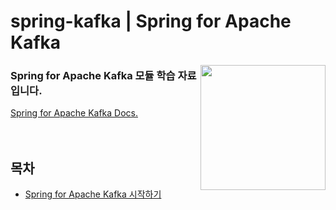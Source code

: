 # spring-kafka | Spring for Apache Kafka

<img align="right" src="https://github.com/jeongwon201/spring-webflux/assets/81132541/3e7997d0-0dd2-4bba-84e2-5c5584cfecd0" width="200px"/>
<h3 align="left">Spring for Apache Kafka 모듈 학습 자료입니다.</h3>
<a href="https://docs.spring.io/spring-kafka/reference/html/">Spring for Apache Kafka Docs.</a>
<br />
<br />
<br />

## 목차

- <a href="https://github.com/jeongwon201/spring-kafka/tree/main/spring-kafka-start">Spring for Apache Kafka 시작하기</a>

